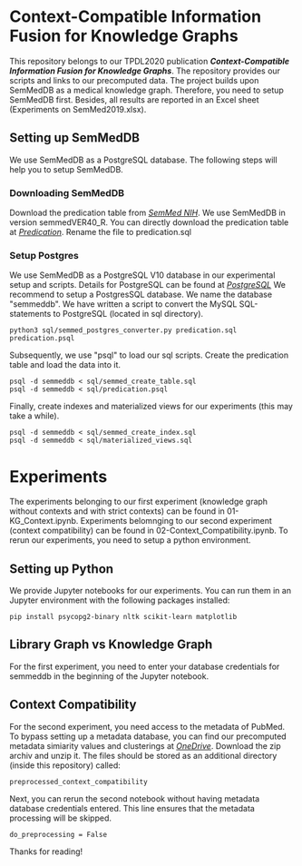 # Context-Compatible Information Fusion for Knowledge Graphs
This repository belongs to our TPDL2020 publication ***Context-Compatible Information Fusion for Knowledge Graphs***.
The repository provides our scripts and links to our precomputed data.
The project builds upon SemMedDB as a medical knowledge graph. Therefore, you need to setup SemMedDB first.
Besides, all results are reported in an Excel sheet (Experiments on SemMed2019.xlsx).


## Setting up SemMedDB
We use SemMedDB as a PostgreSQL database. The following steps will help you to setup SemMedDB.
### Downloading SemMedDB
Download the predication table from *[SemMed NIH](https://skr3.nlm.nih.gov/SemMedDB/download/download.html)*. We use SemMedDB in version semmedVER40_R. You can directly download the predication table at *[Predication](https://skr3.nlm.nih.gov/SemMedDB/download/semmedVER40_R_PREDICATION.sql.gz)*.
Rename the file to predication.sql

### Setup Postgres
We use SemMedDB as a PostgreSQL V10 database in our experimental setup and scripts. Details for PostgreSQL can be found at *[PostgreSQL](https://www.postgresql.org/)*
We recommend to setup a PostgresSQL database. We name the database "semmeddb". We have written a script to convert the MySQL SQL-statements to PostgreSQL (located in sql directory).
```
python3 sql/semmed_postgres_converter.py predication.sql predication.psql
```
Subsequently, we use "psql" to load our sql scripts. 
Create the predication table and load the data into it.
```
psql -d semmeddb < sql/semmed_create_table.sql 
psql -d semmeddb < sql/predication.psql
```
Finally, create indexes and materialized views for our experiments (this may take a while).
```
psql -d semmeddb < sql/semmed_create_index.sql
psql -d semmeddb < sql/materialized_views.sql
```

# Experiments
The experiments belonging to our first experiment (knowledge graph without contexts and with strict contexts) can be found in 01-KG_Context.ipynb.
Experiments belomnging to our second experiment (context compatibility) can be found in 02-Context_Compatibility.ipynb.
To rerun our experiments, you need to setup a python environment.

## Setting up Python 
We provide Jupyter notebooks for our experiments. You can run them in an Jupyter environment with the following packages installed:
```
pip install psycopg2-binary nltk scikit-learn matplotlib
```

## Library Graph vs Knowledge Graph
For the first experiment, you need to enter your database credentials for semmeddb in the beginning of the Jupyter notebook. 

## Context Compatibility
For the second experiment, you need access to the metadata of PubMed. To bypass setting up a metadata database, you can find our precomputed metadata simiarity values and clusterings at *[OneDrive](https://1drv.ms/u/s!ArDgbq3ak3Zuh6Vk4fgAV3edndyRxQ?e=iXtbfH)*. Download the zip archiv and unzip it. The files should be stored as an additional directory (inside this repository) called:
```
preprocessed_context_compatibility
```

Next, you can rerun the second notebook without having metadata database credentials entered. This line ensures that the metadata processing will be skipped.
```
do_preprocessing = False
```

Thanks for reading!
